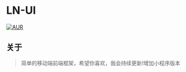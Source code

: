 # LN-UI 

[![AUR](https://img.shields.io/badge/license-Apache%20License%202.0-blue.svg)](https://github.com/qq8057656qq/ln-ui/blob/master/LICENSE)

## 关于

> 简单的移动端前端框架，希望你喜欢，我会持续更新!增加小程序版本

 
